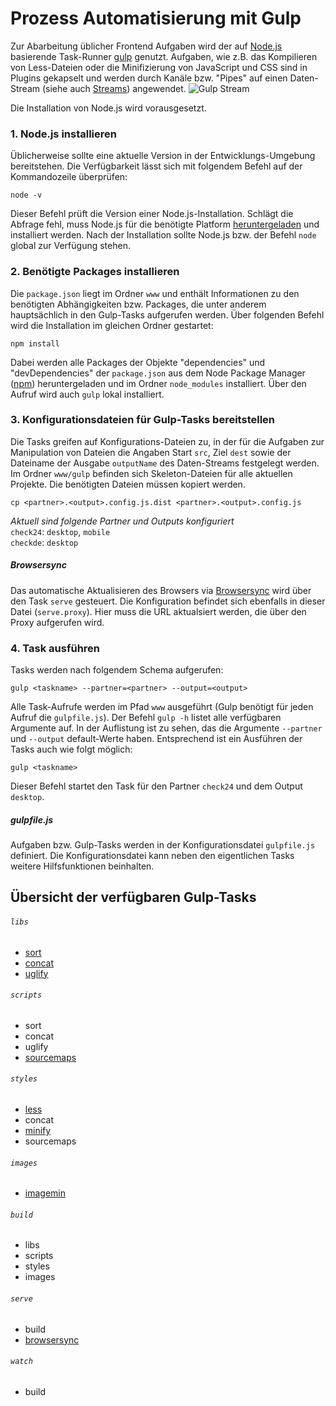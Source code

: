 # Prozess Automatisierung mit Gulp

Zur Abarbeitung üblicher Frontend Aufgaben wird der auf [Node.js](https://nodejs.org) basierende Task-Runner [gulp](http://gulpjs.com/) genutzt. Aufgaben, wie z.B. das Kompilieren von Less-Dateien oder die Minifizierung von JavaScript und CSS sind in Plugins gekapselt und werden durch Kanäle bzw. "Pipes" auf einen Daten-Stream (siehe auch [Streams](https://github.com/substack/stream-handbook#introduction)) angewendet.
![Gulp Stream](https://bytebucket.org/marlon_h/files/raw/5eee30a56f039d8f4e5fc17e07e208fccff8581c/gulp-stream.png)

Die Installation von Node.js wird vorausgesetzt.


### 1. Node.js installieren

Üblicherweise sollte eine aktuelle Version in der Entwicklungs-Umgebung bereitstehen. Die Verfügbarkeit lässt sich mit folgendem Befehl auf der Kommandozeile überprüfen:

    node -v

Dieser Befehl prüft die Version einer Node.js-Installation. Schlägt die Abfrage fehl, muss Node.js für die benötigte Platform [heruntergeladen](https://nodejs.org/en/download/) und installiert werden. Nach der Installation sollte Node.js bzw. der Befehl `node` global zur Verfügung stehen.


### 2. Benötigte Packages installieren

Die `package.json` liegt im Ordner `www` und enthält Informationen zu den benötigten Abhängigkeiten bzw. Packages, die unter anderem hauptsächlich in den Gulp-Tasks aufgerufen werden. Über folgenden Befehl wird die Installation im gleichen Ordner gestartet:

    npm install

Dabei werden alle Packages der Objekte "dependencies" und "devDependencies" der `package.json` aus dem Node Package Manager ([npm](https://www.npmjs.com/)) heruntergeladen und im Ordner `node_modules` installiert. Über den Aufruf wird auch `gulp` lokal installiert.


### 3. Konfigurationsdateien für Gulp-Tasks bereitstellen

Die Tasks greifen auf Konfigurations-Dateien zu, in der für die Aufgaben zur Manipulation von Dateien die Angaben Start `src`, Ziel `dest` sowie der Dateiname der Ausgabe `outputName` des Daten-Streams festgelegt werden. Im Ordner `www/gulp` befinden sich Skeleton-Dateien für alle aktuellen Projekte. Die benötigten Dateien müssen kopiert werden.

    cp <partner>.<output>.config.js.dist <partner>.<output>.config.js

*Aktuell sind folgende Partner und Outputs konfiguriert*<br />
`check24`: `desktop`, `mobile`<br />
`checkde`: `desktop`

##### Browsersync

Das automatische Aktualisieren des Browsers via [Browsersync](https://www.browsersync.io/) wird über den Task `serve` gesteuert. Die Konfiguration befindet sich ebenfalls in dieser Datei (`serve.proxy`). Hier muss die URL aktualsiert werden, die über den Proxy aufgerufen wird.


### 4. Task ausführen

Tasks werden nach folgendem Schema aufgerufen:

    gulp <taskname> --partner=<partner> --output=<output>

Alle Task-Aufrufe werden im Pfad `www` ausgeführt (Gulp benötigt für jeden Aufruf die `gulpfile.js`). Der Befehl `gulp -h` listet alle verfügbaren Argumente auf. In der Auflistung ist zu sehen, das die Argumente `--partner` und `--output` default-Werte haben. Entsprechend ist ein Ausführen der Tasks auch wie folgt möglich:

    gulp <taskname>

Dieser Befehl startet den Task <taskname> für den Partner `check24` und dem Output `desktop`.

##### gulpfile.js

Aufgaben bzw. Gulp-Tasks werden in der Konfigurationsdatei `gulpfile.js` definiert. Die Konfigurationsdatei kann neben den eigentlichen Tasks weitere Hilfsfunktionen beinhalten.


## Übersicht der verfügbaren Gulp-Tasks ##

###### `libs`
* [sort](https://www.npmjs.com/package/gulp-sort)
* [concat](https://www.npmjs.com/package/gulp-concat)
* [uglify](https://www.npmjs.com/package/gulp-uglify)

###### `scripts`
* sort
* concat
* uglify
* [sourcemaps](https://www.npmjs.com/package/gulp-sourcemaps)

###### `styles`
* [less](https://www.npmjs.com/package/gulp-less)
* concat
* [minify](https://www.npmjs.com/package/cssnano)
* sourcemaps

###### `images`
* [imagemin](https://www.npmjs.com/package/gulp-imagemin)

###### `build`
* libs
* scripts
* styles
* images

###### `serve`
* build
* [browsersync](https://www.npmjs.com/package/browser-sync)

###### `watch`
* build